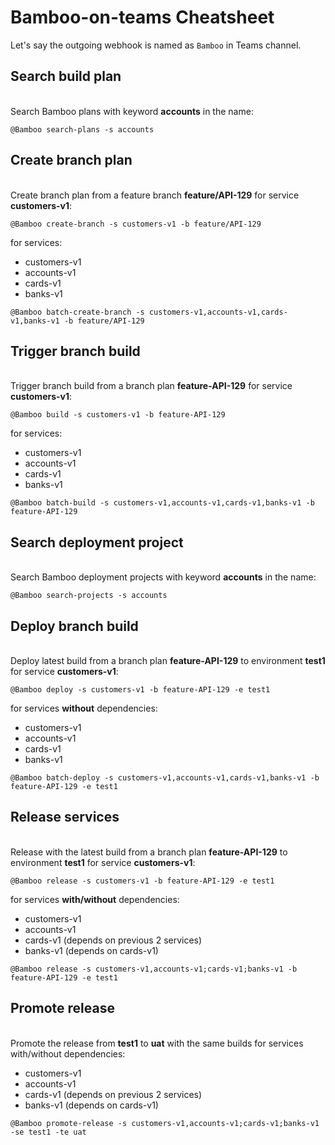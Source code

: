 # Bamboo-on-teams Cheatsheet
Let's say the outgoing webhook is named as `Bamboo` in Teams channel.

## Search build plan
\
Search Bamboo plans with keyword **accounts** in the name:
```
@Bamboo search-plans -s accounts
```

## Create branch plan
\
Create branch plan from a feature branch **feature/API-129** for service **customers-v1**:
```
@Bamboo create-branch -s customers-v1 -b feature/API-129
```
for services:
* customers-v1
* accounts-v1
* cards-v1
* banks-v1
```
@Bamboo batch-create-branch -s customers-v1,accounts-v1,cards-v1,banks-v1 -b feature/API-129
```

## Trigger branch build
\
Trigger branch build from a branch plan **feature-API-129** for service **customers-v1**:
```
@Bamboo build -s customers-v1 -b feature-API-129
```
for services:
* customers-v1
* accounts-v1
* cards-v1
* banks-v1
```
@Bamboo batch-build -s customers-v1,accounts-v1,cards-v1,banks-v1 -b feature-API-129
```

## Search deployment project
\
Search Bamboo deployment projects with keyword **accounts** in the name:
```
@Bamboo search-projects -s accounts
```

## Deploy branch build
\
Deploy latest build from a branch plan **feature-API-129** to environment **test1** for service **customers-v1**:
```
@Bamboo deploy -s customers-v1 -b feature-API-129 -e test1
```
for services **without** dependencies:
* customers-v1
* accounts-v1
* cards-v1
* banks-v1
```
@Bamboo batch-deploy -s customers-v1,accounts-v1,cards-v1,banks-v1 -b feature-API-129 -e test1
```

## Release services
\
Release with the latest build from a branch plan **feature-API-129** to environment **test1** for service **customers-v1**:
```
@Bamboo release -s customers-v1 -b feature-API-129 -e test1
```
for services **with/without** dependencies:
* customers-v1
* accounts-v1
* cards-v1 (depends on previous 2 services)
* banks-v1 (depends on cards-v1)
```
@Bamboo release -s customers-v1,accounts-v1;cards-v1;banks-v1 -b feature-API-129 -e test1
```

## Promote release
\
Promote the release from **test1** to **uat** with the same builds for services with/without dependencies:
* customers-v1
* accounts-v1
* cards-v1 (depends on previous 2 services)
* banks-v1 (depends on cards-v1)
```
@Bamboo promote-release -s customers-v1,accounts-v1;cards-v1;banks-v1 -se test1 -te uat
```

